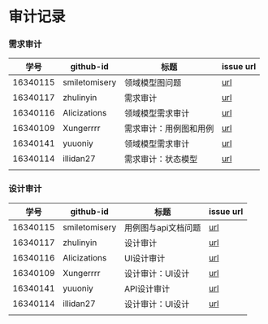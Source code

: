 # 审计记录

### 需求审计


| 学号 | github-id | 标题 | issue url |
| ---- | --------- | ---- | --------- |
| 16340115 | smiletomisery | 领域模型图问题  |     [url](https://github.com/earn-big-money/Dashboard/issues/1)     |
| 16340117 | zhulinyin | 需求审计 | [url](https://github.com/kesongyueproject/EarnSpareMoney/issues/38) |
| 16340116 | Alicizations | 领域模型需求审计 | [url](https://github.com/moneydoge/moneydoge.github.io/issues/145) |
| 16340109 | Xungerrrr | 需求审计：用例图和用例 | [url](https://github.com/swsad-dalaotelephone/docs/issues/1) |
| 16340141     |     yuuoniy      |   领域模型需求审计   |    [url](https://github.com/moneydoge/moneydoge.github.io/issues/147)       |
| 16340114 | illidan27 | 需求审计：状态模型 | [url](https://github.com/swsad-dalaotelephone/docs/issues/5) |
|      |           |      |           |



### 设计审计

| 学号 | github-id | 标题 | issue url |
| ---- | --------- | ---- | --------- |
|  16340115 | smiletomisery |  用例图与api文档问题  | [url](https://github.com/earn-big-money/Dashboard/issues/2) |
| 16340117 | zhulinyin | 设计审计 | [url](https://github.com/earn-big-money/Dashboard/issues/4) |
| 16340116 | Alicizations | UI设计审计 | [url](https://github.com/moneydoge/moneydoge.github.io/issues/144) |
| 16340109 | Xungerrrr | 设计审计：UI设计 | [url](https://github.com/swsad-dalaotelephone/docs/issues/2) |
|  16340141    |     yuuoniy      |  API设计审计    |    [url](https://github.com/moneydoge/moneydoge.github.io/issues/146)       |
| 16340114 | illidan27 | 设计审计：UI设计 | [url](https://github.com/swsad-dalaotelephone/docs/issues/6) |
|      |           |      |           |
